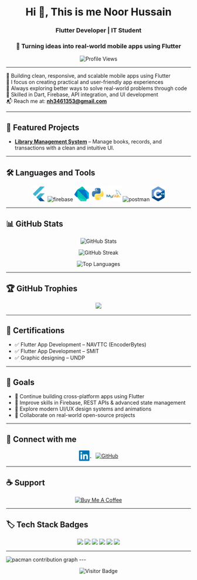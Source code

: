 <h1 align="center">Hi 👋, This is me Noor Hussain</h1>
<h3 align="center">Flutter Developer | IT Student</h3>
<h3 align="center">🚀 Turning ideas into real-world mobile apps using Flutter</h3>

<p align="center">
  <img src="https://komarev.com/ghpvc/?username=noorhussain3&label=Profile%20views&color=0e75b6&style=flat" alt="Profile Views" />
</p>

---

🎯 Building clean, responsive, and scalable mobile apps using Flutter  
📱 I focus on creating practical and user-friendly app experiences  
🧠 Always exploring better ways to solve real-world problems through code  
💼 Skilled in Dart, Firebase, API integration, and UI development  
📬 Reach me at: **nh3461353@gmail.com**

---

## 📱 Featured Projects


- [**Library Management System**](https://github.com/noorhussain3/library-man-sys) – Manage books, records, and transactions with a clean and intuitive UI.

---

## 🛠️ Languages and Tools

<p align="center">
  <img src="https://raw.githubusercontent.com/devicons/devicon/master/icons/flutter/flutter-original.svg" alt="flutter" width="40" height="40"/>
  <img src="https://www.vectorlogo.zone/logos/firebase/firebase-icon.svg" alt="firebase" width="40" height="40"/>
  <img src="https://raw.githubusercontent.com/devicons/devicon/master/icons/dart/dart-original.svg" alt="dart" width="40" height="40"/>
  <img src="https://raw.githubusercontent.com/devicons/devicon/master/icons/python/python-original.svg" alt="python" width="40" height="40"/>
  <img src="https://raw.githubusercontent.com/devicons/devicon/master/icons/mysql/mysql-original-wordmark.svg" alt="mysql" width="40" height="40"/>
  <img src="https://www.vectorlogo.zone/logos/getpostman/getpostman-icon.svg" alt="postman" width="40" height="40"/>
  <img src="https://raw.githubusercontent.com/devicons/devicon/master/icons/cplusplus/cplusplus-original.svg" alt="cplusplus" width="40" height="40"/>

</p>

---

## 📊 GitHub Stats

<p align="center">
  <img src="https://github-readme-stats.vercel.app/api?username=noorhussain3&show_icons=true&theme=radical" alt="GitHub Stats" />
</p>

<p align="center">
  <img src="https://github-readme-streak-stats.herokuapp.com/?user=noorhussain3&theme=radical" alt="GitHub Streak" />
</p>

<p align="center">
  <img src="https://github-readme-stats.vercel.app/api/top-langs/?username=noorhussain3&layout=compact&theme=radical" alt="Top Languages" />
</p>

---

## 🏆 GitHub Trophies

<p align="center">
  <img src="https://github-profile-trophy.vercel.app/?username=noorhussain3&theme=monokai" />
</p>

---

## 📜 Certifications

- ✅ Flutter App Development – NAVTTC (EncoderBytes)  
- ✅ Flutter App Development – SMIT
- ✅ Graphic designing – UNDP

---

## 🎯 Goals

- 📲 Continue building cross-platform apps using Flutter  
- 🧠 Improve skills in Firebase, REST APIs & advanced state management  
- 🎨 Explore modern UI/UX design systems and animations  
- 🤝 Collaborate on real-world open-source projects

---

## 🔗 Connect with me

<p align="center">
  <a href="https://www.linkedin.com/in/noor-hussain-ab8198261/" target="_blank">
    <img align="center" src="https://raw.githubusercontent.com/devicons/devicon/master/icons/linkedin/linkedin-original.svg" alt="LinkedIn" height="30" width="30" />
  </a>
  &nbsp;&nbsp;
  <a href="https://github.com/noorhussain3" target="_blank">
    <img align="center" src="https://cdn.jsdelivr.net/gh/devicons/devicon/icons/github/github-original.svg" alt="GitHub" height="30" width="30" />
  </a>
</p>

---

## ☕ Support

<p align="center">
  <a href="https://www.buymeacoffee.com/programmer" target="_blank">
    <img src="https://cdn.buymeacoffee.com/buttons/v2/default-yellow.png" height="50" width="210" alt="Buy Me A Coffee" />
  </a>
</p>

---

## 🏷️ Tech Stack Badges

<p align="center">
  <img src="https://img.shields.io/badge/Flutter-02569B?style=for-the-badge&logo=flutter&logoColor=white"/>
  <img src="https://img.shields.io/badge/Firebase-FFCA28?style=for-the-badge&logo=firebase&logoColor=black"/>
  <img src="https://img.shields.io/badge/Dart-0175C2?style=for-the-badge&logo=dart&logoColor=white"/>
  <img src="https://img.shields.io/badge/Python-3776AB?style=for-the-badge&logo=python&logoColor=white"/>
  <img src="https://img.shields.io/badge/Postman-FF6C37?style=for-the-badge&logo=postman&logoColor=white"/>
  <img src="https://img.shields.io/badge/MySQL-4479A1?style=for-the-badge&logo=mysql&logoColor=white"/>
</p>



---
<picture>
  <source media="(prefers-color-scheme: dark)" srcset="https://raw.githubusercontent.com/maurodesouza/maurodesouza/output/pacman-contribution-graph-dark.svg">
  <source media="(prefers-color-scheme: light)" srcset="https://raw.githubusercontent.com/maurodesouza/maurodesouza/output/pacman-contribution-graph.svg">
  <img alt="pacman contribution graph" src="https://raw.githubusercontent.com/maurodesouza/maurodesouza/output/pacman-contribution-graph.svg">
</picture>
---

<p align="center">
  <img src="https://visitor-badge.laobi.icu/badge?page_id=noorhussain3" alt="Visitor Badge" />
</p>

